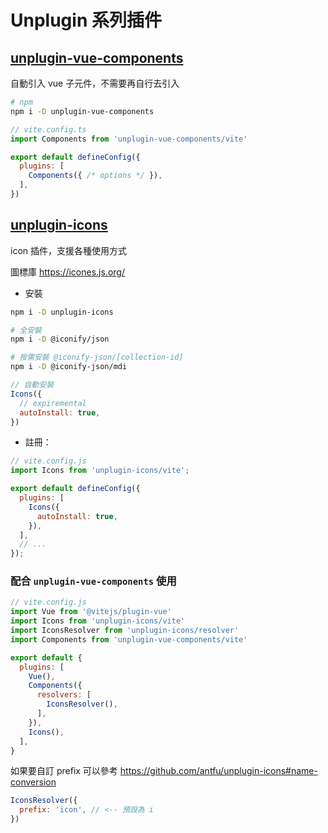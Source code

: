 # Unplugin 系列插件

## [unplugin-vue-components](https://github.com/antfu/unplugin-vue-components)

自動引入 vue 子元件，不需要再自行去引入

```sh
# npm
npm i -D unplugin-vue-components
```

```js
// vite.config.ts
import Components from 'unplugin-vue-components/vite'

export default defineConfig({
  plugins: [
    Components({ /* options */ }),
  ],
})
```

## [unplugin-icons](https://github.com/antfu/unplugin-icons)

icon 插件，支援各種使用方式

圖標庫 https://icones.js.org/

* 安裝

```sh
npm i -D unplugin-icons

# 全安裝
npm i -D @iconify/json

# 按需安裝 @iconify-json/[collection-id]
npm i -D @iconify-json/mdi
```

```js
// 自動安裝
Icons({
  // expiremental
  autoInstall: true,
})
```

* 註冊：

```js
// vite.config.js
import Icons from 'unplugin-icons/vite';

export default defineConfig({
  plugins: [
    Icons({
      autoInstall: true,
    }),
  ],
  // ...
});
```

### 配合 `unplugin-vue-components` 使用

```js
// vite.config.js
import Vue from '@vitejs/plugin-vue'
import Icons from 'unplugin-icons/vite'
import IconsResolver from 'unplugin-icons/resolver'
import Components from 'unplugin-vue-components/vite'

export default {
  plugins: [
    Vue(),
    Components({
      resolvers: [
        IconsResolver(),
      ],
    }),
    Icons(),
  ],
}
```

如果要自訂 prefix 可以參考 https://github.com/antfu/unplugin-icons#name-conversion

```javascript
IconsResolver({
  prefix: 'icon', // <-- 預設為 i
})
```
